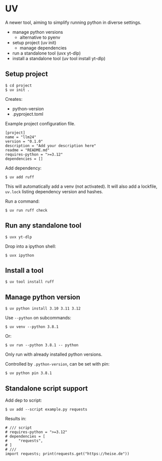 # UV

A newer tool, aiming to simplify running python in diverse settings.

* manage python versions
    * alternative to pyenv
* setup project (uv init)
    * manage dependencies
* run a standalone tool (uvx yt-dlp)
* install a standalone tool (uv tool install yt-dlp)

## Setup project

```
$ cd project
$ uv init .
```

Creates:

* python-version
* .pyproject.toml

Example project configuration file.

```
[project]
name = "llm24"
version = "0.1.0"
description = "Add your description here"
readme = "README.md"
requires-python = ">=3.12"
dependencies = []
```

Add dependency:

```
$ uv add ruff
```

This will automatically add a venv (not activated). It will also add a
lockfile, `uv.lock` listing dependency version and hashes.

Run a command:

```
$ uv run ruff check
```

## Run any standalone tool

```
$ uvx yt-dlp
```

Drop into a ipython shell:

```
$ uvx ipython
```

## Install a tool

```
$ uv tool install ruff
```


## Manage python version

```
$ uv python install 3.10 3.11 3.12
```

Use `--python` on subcommands:

```
$ uv venv --python 3.8.1
```

Or:

```
$ uv run --python 3.8.1 -- python
```

Only run with already installed python versions.

Controlled by `.python-version`, can be set with pin:

```
$ uv python pin 3.8.1
```

## Standalone script support

Add dep to script:

```
$ uv add --script example.py requests
```

Results in:

```
# /// script
# requires-python = ">=3.12"
# dependencies = [
#     "requests",
# ]
# ///
import requests; print(requests.get("https://heise.de"))
```
